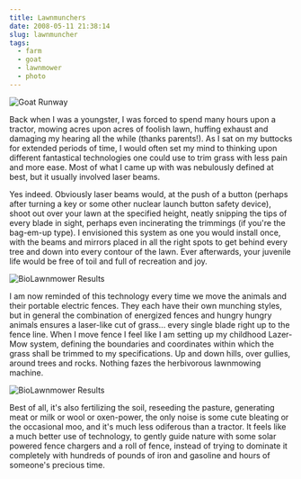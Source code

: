 ```yaml
---
title: Lawnmunchers
date: 2008-05-11 21:38:14
slug: lawnmuncher
tags:
  - farm
  - goat
  - lawnmower
  - photo
---
```


![Goat Runway](2483367411.jpg)

Back when I was a youngster, I was forced to spend many hours upon a tractor, mowing acres upon acres of foolish lawn, huffing exhaust and damaging my hearing all the while (thanks parents!). As I sat on my buttocks for extended periods of time, I would often set my mind to thinking upon different fantastical technologies one could use to trim grass with less pain and more ease. Most of what I came up with was nebulously defined at best, but it usually involved laser beams.

Yes indeed. Obviously laser beams would, at the push of a button (perhaps after turning a key or some other nuclear launch button safety device), shoot out over your lawn at the specified height, neatly snipping the tips of every blade in sight, perhaps even incinerating the trimmings (if you're the bag-em-up type). I envisioned this system as one you would install once, with the beams and mirrors placed in all the right spots to get behind every tree and down into every contour of the lawn. Ever afterwards, your juvenile life would be free of toil and full of recreation and joy.

![BioLawnmower Results](2483363581.jpg)

I am now reminded of this technology every time we move the animals and their portable electric fences. They each have their own munching styles, but in general the combination of energized fences and hungry hungry animals ensures a laser-like cut of grass... every single blade right up to the fence line. When I move fence I feel like I am setting up my childhood Lazer-Mow system, defining the boundaries and coordinates within which the grass shall be trimmed to my specifications. Up and down hills, over gullies, around trees and rocks. Nothing fazes the herbivorous lawnmowing machine.

![BioLawnmower Results](2484174606.jpg)

Best of all, it's also fertilizing the soil, reseeding the pasture, generating meat or milk or wool or oxen-power, the only noise is some cute bleating or the occasional moo, and it's much less odiferous than a tractor. It feels like a much better use of technology, to gently guide nature with some solar powered fence chargers and a roll of fence, instead of trying to dominate it completely with hundreds of pounds of iron and gasoline and hours of someone's precious time.
